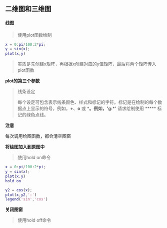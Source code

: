 ## 二维图和三维图

#### 线图

> 使用plot函数绘制

```matlab
x = 0:pi/100:2*pi;
y = sin(x);
plot(x,y)
```

> 实质是先创建x矩阵，再根据x创建对应的y值矩阵，最后将两个矩阵传入plot函数

**plot的第三个参数**

> 线条设定
>
> 每个设定可包含表示线条颜色、样式和标记的字符。标记是在绘制的每个数据点上显示的符号，例如，**+**、**o** 或 *****。例如，**'g:\*'** 请求绘制使用 ***** 标记的绿色点线。

**注意**

每次调用绘图函数，都会清空图窗

**将绘图加入到原图中**

> 使用hold on命令

```matlab
x = 0:pi/100:2*pi;
y = sin(x);
plot(x,y)
hold on

y2 = cos(x);
plot(x,y2,':')
legend('sin','cos')
```

**关闭图窗**

> 使用hold off命令





